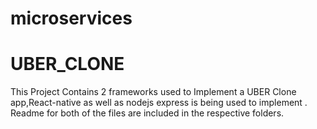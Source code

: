 # microservices 

# UBER_CLONE

This Project Contains 2 frameworks used to Implement a UBER Clone app,React-native as well as nodejs express is being used to implement . Readme for both of the files are included in the respective folders.
